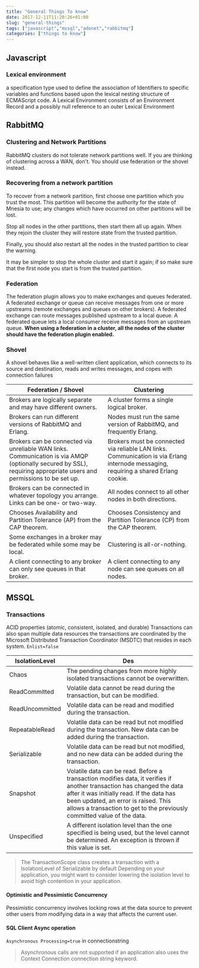 ```yaml
---
title: "General Things To know"
date: 2017-12-11T11:20:26+01:00
slug: "general-things"
tags: ["javascript","mssql","adonet","rabbitmq"]
categories: ["things to know"]
---
```


## Javascript

### Lexical environment

a specification type used to define the association of Identifiers to specific variables and functions based upon the lexical nesting structure of ECMAScript code. 
A Lexical Environment consists of an Environment Record and a possibly null reference to an outer Lexical Environment

## RabbitMQ

### Clustering and Network Partitions

RabbitMQ clusters do not tolerate network partitions well. If you are thinking of clustering across a WAN, don't. You should use federation or the shovel instead.

### Recovering from a network partition

To recover from a network partition, first choose one partition which you trust the most. This partition will become the authority for the state of
Mnesia to use; any changes which have occurred on other partitions will be lost.

Stop all nodes in the other partitions, then start them all up again. When they rejoin the cluster they will restore state from the trusted partition.

Finally, you should also restart all the nodes in the trusted partition to clear the warning.

It may be simpler to stop the whole cluster and start it again; if so make sure that the first node you start is from the trusted partition.

### Federation

The federation plugin allows you to make exchanges and queues federated. 
A federated exchange or queue can receive messages from one or more upstreams (remote exchanges and queues on other brokers).
A federated exchange can route messages published upstream to a local queue. 
A federated queue lets a local consumer receive messages from an upstream queue.
**When using a federation in a cluster, all the nodes of the cluster should have the federation plugin enabled.**

### Shovel

A shovel behaves like a well-written client application, which connects to its source and destination, reads and writes messages, and copes with connection failures

|Federation / Shovel|Clustering|
|--------------------|-----------|
|Brokers are logically separate and may have different owners.|A cluster forms a single logical broker.|
|Brokers can run different versions of RabbitMQ and Erlang.|Nodes must run the same version of RabbitMQ, and frequently Erlang.|
|Brokers can be connected via unreliable WAN links. Communication is via AMQP (optionally secured by SSL), requiring appropriate users and permissions to be set up.|Brokers must be connected via reliable LAN links. Communication is via Erlang internode messaging, requiring a shared Erlang cookie.|
|Brokers can be connected in whatever topology you arrange. Links can be one- or two-way.|All nodes connect to all other nodes in both directions.|
|Chooses Availability and Partition Tolerance (AP) from the CAP theorem.|Chooses Consistency and Partition Tolerance (CP) from the CAP theorem.|
|Some exchanges in a broker may be federated while some may be local.|Clustering is all-or-nothing.|
|A client connecting to any broker can only see queues in that broker.|A client connecting to any node can see queues on all nodes.|

## MSSQL

### Transactions

ACID properties (atomic, consistent, isolated, and durable)
Transactions can also span multiple data resources
the transactions are coordinated by the Microsoft Distributed Transaction Coordinator (MSDTC) that resides in each system.
`Enlist=false`

|IsolationLevel|Des|
|--------------|---|
|Chaos | The pending changes from more highly isolated transactions cannot be overwritten.|
|ReadCommitted | Volatile data cannot be read during the transaction, but can be modified.|
|ReadUncommitted | Volatile data can be read and modified during the transaction.|
|RepeatableRead | Volatile data can be read but not modified during the transaction. New data can be added during the transaction.|
|Serializable | Volatile data can be read but not modified, and no new data can be added during the transaction.|
|Snapshot | Volatile data can be read. Before a transaction modifies data, it verifies if another transaction has changed the data after it was initially read. If the data has been updated, an error is raised. This allows a transaction to get to the previously committed value of the data.|
|Unspecified | A different isolation level than the one specified is being used, but the level cannot be determined. An exception is thrown if this value is set.|

> The TransactionScope class creates a transaction with a IsolationLevel of Serializable by default
> Depending on your application, you might want to consider lowering the isolation level to avoid high contention in your application.

#### Optimistic and Pessimistic Concurrency

Pessimistic concurrency involves locking rows at the data source to prevent other users from modifying data in a way that affects the current user.

#### SQL Client Async operation

`Asynchronous Processing=true` in connectionstring
> Asynchronous calls are not supported if an application also uses the Context Connection connection string keyword.
